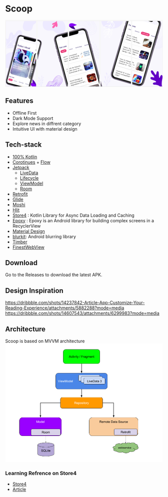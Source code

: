 # Scoop
![](screenshot.png)
 
## Features
- Offline First 
- Dark Mode Support
- Explore news in diffrent category
- Intuitive UI with material design

## Tech-stack
* [100% Kotlin](https://kotlinlang.org/)  
* [Corotinues](https://kotlinlang.org/docs/reference/coroutines-overview.html) + [Flow](https://kotlinlang.org/)
* [Jetpack](https://developer.android.com/jetpack)
  * [LiveData](https://developer.android.com/topic/libraries/architecture/livedata)
  * [Lifecycle](https://developer.android.com/topic/libraries/architecture/lifecycle)
  * [ViewModel](https://developer.android.com/topic/libraries/architecture/viewmodel) 
  * [Room](https://developer.android.com/jetpack/androidx/releases/room) 
* [Retrofit](https://square.github.io/retrofit/)
* [Glide](https://github.com/bumptech/glide)
* [Moshi](https://github.com/square/moshi)
* [Hlit](https://developer.android.com/training/dependency-injection/hilt-android)
* [Store4](https://github.com/dropbox/Store) :  Kotlin Library for Async Data Loading and Caching
* [Epoxy](https://github.com/airbnb/epoxy) : Epoxy is an Android library for building complex screens in a RecyclerView
* [Material Design](https://material.io/components?platform=android)
* [blurkit](https://github.com/CameraKit/blurkit-android): Android blurring library
* [Timber](https://github.com/JakeWharton/timber)
* [FinestWebView](https://github.com/TheFinestArtist/FinestWebView-Android)

## Download
Go to the Releases to download the latest APK.

## Design Inspiration
https://dribbble.com/shots/14237842-Article-App-Customize-Your-Reading-Experience/attachments/5882288?mode=media
https://dribbble.com/shots/14607543/attachments/6299983?mode=media

## Architecture
Scoop is based on MVVM architecture 
![](architecture.png)

### Learning Refrence on Store4
* [Store4](https://github.com/dropbox/Store/)
* [Article](https://medium.com/swlh/introduction-to-android-data-storage-with-dropbox-store-4-b2dc7e3753e1)

